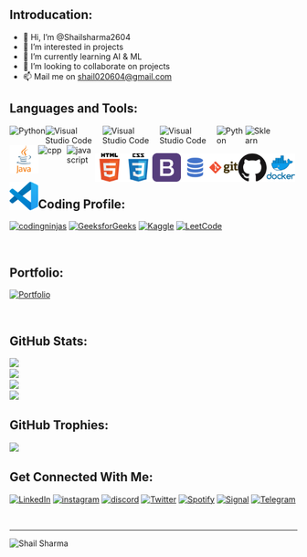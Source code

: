 ## Introducation:

- 👋 Hi, I’m @Shailsharma2604
- 👀 I’m interested in projects
- 🌱 I’m currently learning AI & ML
- 💞️ I’m looking to collaborate on projects
- 📫 Mail me on shail020604@gmail.com

## Languages and Tools:

[<img align="left" alt="Python" src="https://img.shields.io/badge/Python-FFD43B?style=for-the-badge&logo=python&logoColor=blue" />][Python]
[<img align="left" alt="Visual Studio Code" width="100px" src="https://img.shields.io/badge/Pandas-2C2D72?style=for-the-badge&logo=pandas&logoColor=white" />][Pandas]
[<img align="left" alt="Visual Studio Code" width="100px" src="https://img.shields.io/badge/Numpy-777BB4?style=for-the-badge&logo=numpy&logoColor=white" />][Numpy]
[<img align="left" alt="Visual Studio Code" width="100px" src="https://img.shields.io/badge/Matplotlib-%23ffffff.svg?style=for-the-badge&logo=Matplotlib&logoColor=black" />][Matplotlib]
[<img align="left" alt="Python" width="50px" src="https://img.shields.io/badge/Flask-000000?style=for-the-badge&logo=flask&logoColor=white" />][Flask]
[<img align="left" alt="Sklearn" width="50px" src="https://img.shields.io/badge/scikit_learn-F7931E?style=for-the-badge&logo=scikit-learn&logoColor=white" />][scikit-learn]
[<img align="left" alt="Java" width="50px" src="https://raw.githubusercontent.com/github/explore/80688e429a7d4ef2fca1e82350fe8e3517d3494d/topics/java/java.png" />][Java]
[<img align="left" alt="cpp" width="50px" src="https://raw.githubusercontent.com/isocpp/logos/master/cpp_logo.png" />][cpp]
[<img align="left" alt="javascript" width="50px" src="https://img.shields.io/badge/JavaScript-323330?style=for-the-badge&logo=javascript&logoColor=F7DF1E" />][javascript]
<br />
<br/>

[<img align="left" alt="HTML5" width="50px" src="https://raw.githubusercontent.com/github/explore/80688e429a7d4ef2fca1e82350fe8e3517d3494d/topics/html/html.png" />][HTML5]
[<img align="left" alt="CSS" width="50px" src="https://raw.githubusercontent.com/github/explore/80688e429a7d4ef2fca1e82350fe8e3517d3494d/topics/css/css.png" />][CSS]
[<img align="left" alt="Bootstrap" width="50px" src="https://raw.githubusercontent.com/github/explore/80688e429a7d4ef2fca1e82350fe8e3517d3494d/topics/bootstrap/bootstrap.png" />][Bootstrap]
[<img align="left" alt="SQL" width="50px" src="https://raw.githubusercontent.com/github/explore/80688e429a7d4ef2fca1e82350fe8e3517d3494d/topics/sql/sql.png" />][sql]
[<img align="left" alt="Git" width="50px" src="https://raw.githubusercontent.com/github/explore/80688e429a7d4ef2fca1e82350fe8e3517d3494d/topics/git/git.png" />][Git]
[<img align="left" alt="GitHub" width="50px" src="https://raw.githubusercontent.com/github/explore/78df643247d429f6cc873026c0622819ad797942/topics/github/github.png" />][GitHub]
[<img align="left" alt="docker" width="50px" src="https://raw.githubusercontent.com/github/explore/80688e429a7d4ef2fca1e82350fe8e3517d3494d/topics/docker/docker.png" />][docker]
[<img align="left" alt="Visual Studio Code" width="50px" src="https://raw.githubusercontent.com/github/explore/80688e429a7d4ef2fca1e82350fe8e3517d3494d/topics/visual-studio-code/visual-studio-code.png" />][Visual Studio Code]
<br />

<br />

## Coding Profile:

<a href="https://www.naukri.com/code360/profile/a6457ca1-4e92-4209-ab7a-91e8f39c7269">![codingninjas](https://img.shields.io/badge/coding%20ninjas-DD6620?style=for-the-badge&logo=codingninjas&logoColor=white)<a/>
<a href="https://www.geeksforgeeks.org/user/shailsharma/">![GeeksforGeeks](https://img.shields.io/badge/GeeksforGeeks-298D46?style=for-the-badge&logo=geeksforgeeks&logoColor=white)<a/>
<a href="https://www.kaggle.com/shail2604">![Kaggle](https://img.shields.io/badge/Kaggle-035a7d?style=for-the-badge&logo=kaggle&logoColor=white)</a>
<a href="https://leetcode.com/u/shail020604/">![LeetCode](https://img.shields.io/badge/-LeetCode-FFA116?style=for-the-badge&logo=LeetCode&logoColor=black)</a>
<br />

<br />

## Portfolio:

<a href="https://vabisheks.my.canva.site/shail-data-analytics-protfolio">![Portfolio](https://img.shields.io/badge/Portfolio-255E63?style=for-the-badge&logo=About.me&logoColor=white)</a>
<br />

<br />

## GitHub Stats:
![](https://github-readme-stats.vercel.app/api?username=Shailsharma2604&theme=radical&hide_border=true&include_all_commits=true&count_private=true)<br/>
![](https://github-readme-streak-stats.herokuapp.com?user=Shailsharma2604&theme=radical&hide_border=true)<br/>
![](https://github-readme-stats.vercel.app/api/top-langs/?username=Shailsharma2604&theme=radical&hide_border=true&include_all_commits=true&count_private=true&layout=compact)<br/>
![](https://stats.quine.sh/Shailsharma2604/github?theme=dark)


## GitHub Trophies:
![](https://github-profile-trophy.vercel.app/?username=Shailsharma2604&theme=radical&no-frame=true&no-bg=true&margin-w=4)

## Get Connected With Me:

<a href="https://www.linkedin.com/in/shail-sharma-607175250/">![LinkedIn](https://img.shields.io/badge/linkedin-%230077B5.svg?style=for-the-badge&logo=linkedin&logoColor=white)<a/>
<a href="https://www.instagram.com/shail_sharma_2604/">![instagram](https://img.shields.io/badge/Instagram-%23E4405F.svg?style=for-the-badge&logo=Instagram&logoColor=white)<a/>
<a href="https://discord.com/users/826749398645604352">![discord](https://img.shields.io/badge/Discord-%235865F2.svg?style=for-the-badge&logo=discord&logoColor=white)<a/>
<a href="https://twitter.com/shail020604">![Twitter](https://img.shields.io/badge/Twitter-1DA1F2?style=for-the-badge&logo=twitter&logoColor=white)<a/>
<a href="https://open.spotify.com/user/31aj3pfkjgfocnwidnhs5hepcrfe?si=7lMZtkM2QK6YxtP1QQUJpg">![Spotify](https://img.shields.io/badge/Spotify-1ED760?&style=for-the-badge&logo=spotify&logoColor=white)</a>
<a href="https://signal.me/#eu/k97H4FglQMDmaATj3ZgwkIJnDmeUDN4hI3L5gWp06gwYQMHyaCNBhb0SnHLzuuiQ">![Signal](https://img.shields.io/badge/Signal-3A76F0?style=for-the-badge&logo=signal&logoColor=white)</a>
<a href="https://t.me/Shailsharma2604">![Telegram](https://img.shields.io/badge/Telegram-2CA5E0?style=for-the-badge&logo=telegram&logoColor=white)<a/>

[Visual Studio Code]: https://code.visualstudio.com/download
[Git]: https://git-scm.com/downloads
[Github]: https://desktop.github.com/
[Python]: https://www.python.org/downloads/
[HTML5]: https://en.wikipedia.org/wiki/HTML
[CSS]: https://en.wikipedia.org/wiki/CSS
[javascript]: https://en.wikipedia.org/wiki/JavaScript
[twitch]: https://www.twitch.tv/ig_frostxd
[cpp]: https://sourceforge.net/projects/orwelldevcpp/
[sql]: https://dev.mysql.com/doc/
[docker]: https://docs.docker.com
[Numpy]: https://numpy.org/doc/
[Pandas]: https://pandas.pydata.org/docs/
[Java]: https://docs.oracle.com/en/java/
[Bootstrap]: https://getbootstrap.com
[Flask]: https://flask.palletsprojects.com/en/3.0.x/
[Matplotlib]: https://matplotlib.org
[scikit-learn]: https://scikit-learn.org/stable/
<br />

---

<p align="left"> <img src="https://komarev.com/ghpvc/?username=Shailsharma2604&label=Profile%20views&color=0e75b6&style=flat" alt="Shail Sharma" /> </p>

